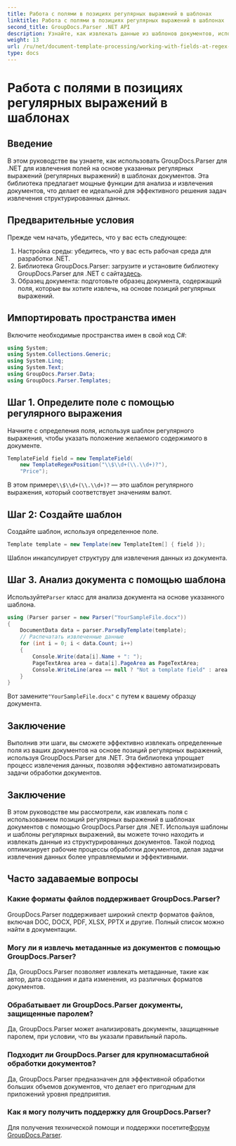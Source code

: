 ```yaml
---
title: Работа с полями в позициях регулярных выражений в шаблонах
linktitle: Работа с полями в позициях регулярных выражений в шаблонах
second_title: GroupDocs.Parser .NET API
description: Узнайте, как извлекать данные из шаблонов документов, используя позиции регулярных выражений, с помощью GroupDocs.Parser для .NET. Эффективно автоматизируйте задачи по извлечению данных.
weight: 13
url: /ru/net/document-template-processing/working-with-fields-at-regex-positions-in-templates/
type: docs
---
```

# Работа с полями в позициях регулярных выражений в шаблонах

## Введение
В этом руководстве вы узнаете, как использовать GroupDocs.Parser для .NET для извлечения полей на основе указанных регулярных выражений (регулярных выражений) в шаблонах документов. Эта библиотека предлагает мощные функции для анализа и извлечения документов, что делает ее идеальной для эффективного решения задач извлечения структурированных данных.
## Предварительные условия
Прежде чем начать, убедитесь, что у вас есть следующее:
1. Настройка среды: убедитесь, что у вас есть рабочая среда для разработки .NET.
2.  Библиотека GroupDocs.Parser: загрузите и установите библиотеку GroupDocs.Parser для .NET с сайта[здесь](https://releases.groupdocs.com/parser/net/).
3. Образец документа: подготовьте образец документа, содержащий поля, которые вы хотите извлечь, на основе позиций регулярных выражений.

## Импортировать пространства имен
Включите необходимые пространства имен в свой код C#:
```csharp
using System;
using System.Collections.Generic;
using System.Linq;
using System.Text;
using GroupDocs.Parser.Data;
using GroupDocs.Parser.Templates;
```
## Шаг 1. Определите поле с помощью регулярного выражения
Начните с определения поля, используя шаблон регулярного выражения, чтобы указать положение желаемого содержимого в документе.
```csharp
TemplateField field = new TemplateField(
    new TemplateRegexPosition("\\$\\d+(\\.\\d+)?"),
    "Price");
```
 В этом примере`\\$\\d+(\\.\\d+)?` — это шаблон регулярного выражения, который соответствует значениям валют.
## Шаг 2: Создайте шаблон
Создайте шаблон, используя определенное поле.
```csharp
Template template = new Template(new TemplateItem[] { field });
```
Шаблон инкапсулирует структуру для извлечения данных из документа.
## Шаг 3. Анализ документа с помощью шаблона
 Используйте`Parser` класс для анализа документа на основе указанного шаблона.
```csharp
using (Parser parser = new Parser("YourSampleFile.docx"))
{
    DocumentData data = parser.ParseByTemplate(template);
    // Распечатать извлеченные данные
    for (int i = 0; i < data.Count; i++)
    {
        Console.Write(data[i].Name + ": ");
        PageTextArea area = data[i].PageArea as PageTextArea;
        Console.WriteLine(area == null ? "Not a template field" : area.Text);
    }
}
```
 Вот замените`"YourSampleFile.docx"` с путем к вашему образцу документа.

## Заключение
Выполнив эти шаги, вы сможете эффективно извлекать определенные поля из ваших документов на основе позиций регулярных выражений, используя GroupDocs.Parser для .NET. Эта библиотека упрощает процесс извлечения данных, позволяя эффективно автоматизировать задачи обработки документов.

## Заключение
В этом руководстве мы рассмотрели, как извлекать поля с использованием позиций регулярных выражений в шаблонах документов с помощью GroupDocs.Parser для .NET. Используя шаблоны и шаблоны регулярных выражений, вы можете точно находить и извлекать данные из структурированных документов. Такой подход оптимизирует рабочие процессы обработки документов, делая задачи извлечения данных более управляемыми и эффективными.

## Часто задаваемые вопросы
### Какие форматы файлов поддерживает GroupDocs.Parser?
GroupDocs.Parser поддерживает широкий спектр форматов файлов, включая DOC, DOCX, PDF, XLSX, PPTX и другие. Полный список можно найти в документации.
### Могу ли я извлечь метаданные из документов с помощью GroupDocs.Parser?
Да, GroupDocs.Parser позволяет извлекать метаданные, такие как автор, дата создания и дата изменения, из различных форматов документов.
### Обрабатывает ли GroupDocs.Parser документы, защищенные паролем?
Да, GroupDocs.Parser может анализировать документы, защищенные паролем, при условии, что вы указали правильный пароль.
### Подходит ли GroupDocs.Parser для крупномасштабной обработки документов?
Да, GroupDocs.Parser предназначен для эффективной обработки больших объемов документов, что делает его пригодным для приложений уровня предприятия.
### Как я могу получить поддержку для GroupDocs.Parser?
 Для получения технической помощи и поддержки посетите[Форум GroupDocs.Parser](https://forum.groupdocs.com/c/parser/17).